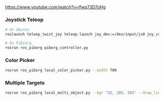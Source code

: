 https://www.youtube.com/watch?v=lfwq73D7oHg

### Joystick Teleop
```bash
# On Ubuntu
roslaunch teleop_twist_joy teleop.launch joy_dev:=/dev/input/js0 joy_config:=xd3 enable_turbo_button:=1
```

```bash
# On PiBiorg
rosrun ros_piborg piborg_controller.py
```

### Color Picker
```bash
rosrun ros_piborg local_color_picker.py --width 700
```

### Multiple Targets
```bash
rosrun ros_piborg local_multi_object.py --bgr "52, 205, 203" --draw_line  --draw_box --draw_contour --http rosborg --hsv 5 --max_objects 8 --min_pixels 500 --width 900
```
